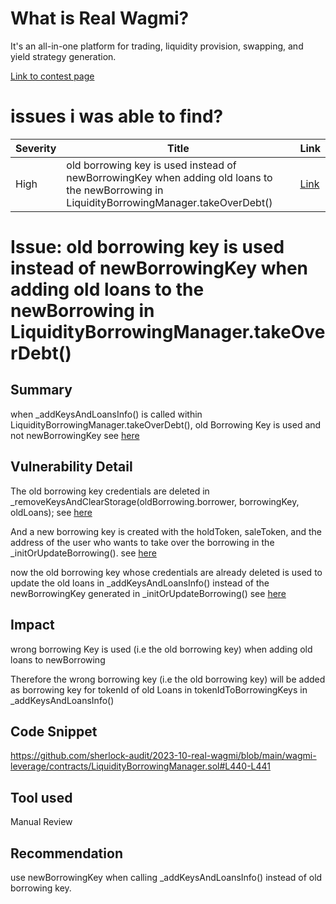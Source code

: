 # What is Real Wagmi?
It's an all-in-one platform for trading, liquidity provision, swapping, and yield strategy generation.

[Link to contest page](https://audits.sherlock.xyz/contests/118)

# issues i was able to find?

|Severity| Title| Link|
|--------|------|-----|
| High| old borrowing key is used instead of newBorrowingKey when adding old loans to the newBorrowing in LiquidityBorrowingManager.takeOverDebt()| [Link](https://github.com/sherlock-audit/2023-10-real-wagmi-judging/issues/53)|

# Issue: old borrowing key is used instead of newBorrowingKey when adding old loans to the newBorrowing in LiquidityBorrowingManager.takeOverDebt() 

## Summary
when _addKeysAndLoansInfo() is called within LiquidityBorrowingManager.takeOverDebt(), old Borrowing Key is used and not newBorrowingKey see [here](https://github.com/sherlock-audit/2023-10-real-wagmi/blob/b33752757fd6a9f404b8577c1eae6c5774b3a0db/wagmi-leverage/contracts/LiquidityBorrowingManager.sol#L440-L441)

## Vulnerability Detail
The old borrowing key credentials are deleted in _removeKeysAndClearStorage(oldBorrowing.borrower, borrowingKey, oldLoans); see [here](https://github.com/sherlock-audit/2023-10-real-wagmi/blob/b33752757fd6a9f404b8577c1eae6c5774b3a0db/wagmi-leverage/contracts/LiquidityBorrowingManager.sol#L429)

And a new borrowing key is created with the holdToken, saleToken, and the address of the user who wants to take over the borrowing in the _initOrUpdateBorrowing(). see [here](https://github.com/sherlock-audit/2023-10-real-wagmi/blob/b33752757fd6a9f404b8577c1eae6c5774b3a0db/wagmi-leverage/contracts/LiquidityBorrowingManager.sol#L430-L439)

now the old borrowing key whose credentials are already deleted is used to update the old loans in _addKeysAndLoansInfo() instead of the newBorrowingKey generated in _initOrUpdateBorrowing() see [here](https://github.com/sherlock-audit/2023-10-real-wagmi/blob/b33752757fd6a9f404b8577c1eae6c5774b3a0db/wagmi-leverage/contracts/LiquidityBorrowingManager.sol#L440-L441)

## Impact
wrong borrowing Key is used (i.e the old borrowing key) when adding old loans to newBorrowing

Therefore the wrong borrowing key (i.e the old borrowing key) will be added as borrowing key for tokenId of old Loans in tokenIdToBorrowingKeys in _addKeysAndLoansInfo()


## Code Snippet
https://github.com/sherlock-audit/2023-10-real-wagmi/blob/main/wagmi-leverage/contracts/LiquidityBorrowingManager.sol#L440-L441

## Tool used
Manual Review

## Recommendation
use newBorrowingKey when calling _addKeysAndLoansInfo() instead of old borrowing key.
